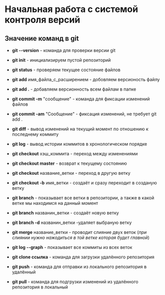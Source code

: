 # Начальная работа с системой контроля версий 
## Значение команд в **git** 

* **git --version** - команда для проверки версии git

* **git init** - инициализируем пустой репозиторий

* **git status** - проверяем текущее состояние файлов

* **git add** имя_файла_с_расширением - добовляем версионость файлу

* **git add .** - добавляем версионность всем файлам в папке

* **git commit -m** "сообщение" - команда для фиксации изменений файлов

* **git commit -am** "Сообщение" - фиксация изменений, не требует git add .

* **git diff** - вывод изменений на текущий момент по отношению к последнему коммиту

* **git log** - вывод истории коммитов в хронологическом порядке

* **git checkout** хэш_коммита - переход между изменениями

* **git checkout master** - возврат к текущему состоянию

* **git checkout** название_ветки - переход в другую ветку

* **git checkout -b** имя_ветки - создаёт и сразу переходит в созданую ветку

* **git branch** - показывает все ветки в репозитории, а также в какой ветке мы находимся на данный момент

* **git branch** названин_ветки - создаёт новую ветку

* **git branch -d** названин_ветки -удаляет выбраную ветку

* **git merge** название_ветки - проводит слияние двух веток (_при слиянии нужно нажодиться в той ветке которая будет главной_)

* **git log --graph** - показывает все коммиты из всех веток

* **git clone ссылка** - команда для загрузки удалённого репозитория

* **git push** - команда для отправки из локального репозитория в удалённый

* **git pull** - команда для подгрузки изменений из удалённого репозитория в локальный

